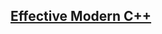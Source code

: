 ## [Effective Modern C++](https://github.com/ZigaSajovic/Readings/tree/master/Software_Design/Effective_Modern_C++)
